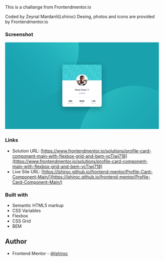 This is a challange from Frontendmentor.io

Coded by Zeynal Mardanli(Lshiroc)
Desing, photos and icons are provided by Frontendmentor.io

### Screenshot

![](./screenshot.png)

### Links

- Solution URL: [https://www.frontendmentor.io/solutions/profile-card-component-main-with-flexbox-grid-and-bem-vcTiwj718](https://www.frontendmentor.io/solutions/profile-card-component-main-with-flexbox-grid-and-bem-vcTiwj718)
- Live Site URL: [https://lshiroc.github.io/frontend-mentor/Profile-Card-Component-Main/](https://lshiroc.github.io/frontend-mentor/Profile-Card-Component-Main/)

### Built with

- Semantic HTML5 markup
- CSS Variables
- Flexbox
- CSS Grid
- BEM


## Author

- Frontend Mentor - [@lshiroc](https://www.frontendmentor.io/profile/lshiroc)
